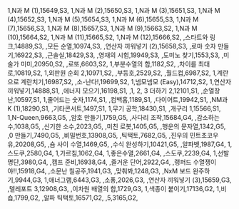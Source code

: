 1,N과 M (1),15649,S3,
1,N과 M (2),15650,S3,
1,N과 M (3),15651,S3,
1,N과 M (4),15652,S3,
1,N과 M (5),15654,S3,
1,N과 M (6),15655,S3,
1,N과 M (7),15656,S3,
1,N과 M (8),15657,S3,
1,N과 M (9),15663,S2,
1,N과 M (10),15664,S2,
1,N과 M (11),15665,S2,
1,N과 M (12),15666,S2,
,스타트와 링크,14889,S3,
,모든 순열,10974,S3,
,연산자 끼워넣기 (2),15658,S3,
,로마 숫자 만들기,16922,S3,
,근솔실,18429,S3,
,영재의 시험,19949,S3,
,도미노 찾기,1553,S3,
,미술가 미미,20950,S2,
,로또,6603,S2,
1,부분수열의 합,1182,S2,
,차이를 최대로,10819,S2,
1,외판원 순회 2,10971,S2,
,부등호,2529,S2,
,월드컵,6987,S2,
1,계란으로 계란치기,16987,S2,
,소-난다!,19699,S2,
1,넴모넴모 (Easy),14712,S2,
1,연산자 끼워넣기,14888,S1,
,에너지 모으기,16198,S1,
,1, 2, 3 더하기 2,12101,S1,
,순열장난,10597,S1,
1,줄어드는 숫자,1174,S1,
,컴백홈,1189,S1,
,다이어트,19942,S1,
,NM과 K (1),18290,S1,
,기타콘서트,1497,S1,
1,무기 공학,18430,S1,
,개구리 1,15566,S1,
1,N-Queen,9663,G5,
,암호 만들기,1759,G5,
,사다리 조작,15684,G4,
,감소하는 수,1038,G5,
,신기한 소수,2023,G5,
,미친 로봇,1405,G5,
,행운의 문자열,1342,G5,
,0 만들기,7490,G5,
,비밀번호,13908,G5,
,틱택토,7682,G5,
,진우의 민트초코우유,20208,G5,
,숌 사이 수열,1469,G5,
,수식 완성하기,10421,G5,
,알파벳,1987,G4,
1,스도쿠,2580,G4,
1,가르침,1062,G4,
1,좋은수열,2661,G4,
,스도쿠,2239,G4,
1,선발 명단,3980,G4,
,캠프 준비,16938,G4,
,즐거운 단어,2922,G4,
,랭퍼드 수열쟁이야!!,15918,G4,
,소문난 칠공주,1941,G3,
,맞춰봐,1248,G3,
,NxM 보드 완주하기,9944,G3,
1,애너그램,6443,G3,
,소풍,2026,G3,
,연산자 끼워넣기 (3),15659,G3,
,텔레포트 3,12908,G3,
,이차원 배열의 합,1729,G3,
1,색종이 붙이기,17136,G2,
1,비숍,1799,G2,
,알파 틱택토,16571,G2,
,5,3165,G2,
